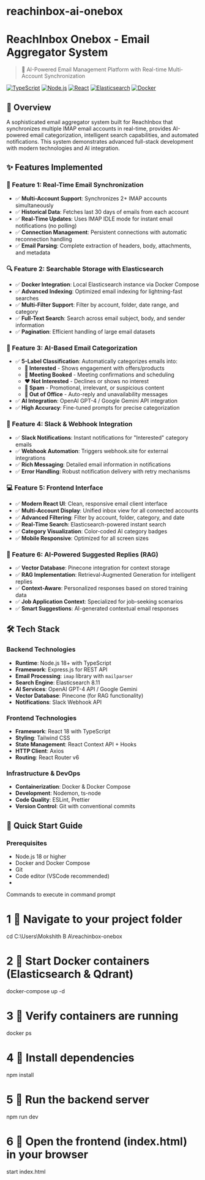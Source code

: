 # reachinbox-ai-onebox

# ReachInbox Onebox - Email Aggregator System

> 🚀 AI-Powered Email Management Platform with Real-time Multi-Account Synchronization

[![TypeScript](https://img.shields.io/badge/TypeScript-007ACC?style=for-the-badge&logo=typescript&logoColor=white)](https://www.typescriptlang.org/)
[![Node.js](https://img.shields.io/badge/Node.js-43853D?style=for-the-badge&logo=node.js&logoColor=white)](https://nodejs.org/)
[![React](https://img.shields.io/badge/React-20232A?style=for-the-badge&logo=react&logoColor=61DAFB)](https://reactjs.org/)
[![Elasticsearch](https://img.shields.io/badge/Elasticsearch-005571?style=for-the-badge&logo=elasticsearch)](https://www.elastic.co/)
[![Docker](https://img.shields.io/badge/Docker-2496ED?style=for-the-badge&logo=docker&logoColor=white)](https://www.docker.com/)

## 📝 Overview

A sophisticated email aggregator system built for ReachInbox that synchronizes multiple IMAP email accounts in real-time, provides AI-powered email categorization, intelligent search capabilities, and automated notifications. This system demonstrates advanced full-stack development with modern technologies and AI integration.

## ✨ Features Implemented

### 🔄 Feature 1: Real-Time Email Synchronization
- ✅ **Multi-Account Support**: Synchronizes 2+ IMAP accounts simultaneously
- ✅ **Historical Data**: Fetches last 30 days of emails from each account
- ✅ **Real-Time Updates**: Uses IMAP IDLE mode for instant email notifications (no polling)
- ✅ **Connection Management**: Persistent connections with automatic reconnection handling
- ✅ **Email Parsing**: Complete extraction of headers, body, attachments, and metadata

### 🔍 Feature 2: Searchable Storage with Elasticsearch
- ✅ **Docker Integration**: Local Elasticsearch instance via Docker Compose
- ✅ **Advanced Indexing**: Optimized email indexing for lightning-fast searches
- ✅ **Multi-Filter Support**: Filter by account, folder, date range, and category
- ✅ **Full-Text Search**: Search across email subject, body, and sender information
- ✅ **Pagination**: Efficient handling of large email datasets

### 🤖 Feature 3: AI-Based Email Categorization
- ✅ **5-Label Classification**: Automatically categorizes emails into:
  - **💚 Interested** - Shows engagement with offers/products
  - **💙 Meeting Booked** - Meeting confirmations and scheduling
  - **❤️ Not Interested** - Declines or shows no interest
  - **🖤 Spam** - Promotional, irrelevant, or suspicious content
  - **💛 Out of Office** - Auto-reply and unavailability messages
- ✅ **AI Integration**: OpenAI GPT-4 / Google Gemini API integration
- ✅ **High Accuracy**: Fine-tuned prompts for precise categorization

### 📢 Feature 4: Slack & Webhook Integration
- ✅ **Slack Notifications**: Instant notifications for "Interested" category emails
- ✅ **Webhook Automation**: Triggers webhook.site for external integrations
- ✅ **Rich Messaging**: Detailed email information in notifications
- ✅ **Error Handling**: Robust notification delivery with retry mechanisms

### 💻 Feature 5: Frontend Interface
- ✅ **Modern React UI**: Clean, responsive email client interface
- ✅ **Multi-Account Display**: Unified inbox view for all connected accounts
- ✅ **Advanced Filtering**: Filter by account, folder, category, and date
- ✅ **Real-Time Search**: Elasticsearch-powered instant search
- ✅ **Category Visualization**: Color-coded AI category badges
- ✅ **Mobile Responsive**: Optimized for all screen sizes

### 🧠 Feature 6: AI-Powered Suggested Replies (RAG)
- ✅ **Vector Database**: Pinecone integration for context storage
- ✅ **RAG Implementation**: Retrieval-Augmented Generation for intelligent replies
- ✅ **Context-Aware**: Personalized responses based on stored training data
- ✅ **Job Application Context**: Specialized for job-seeking scenarios
- ✅ **Smart Suggestions**: AI-generated contextual email responses


## 🛠️ Tech Stack

### Backend Technologies
- **Runtime**: Node.js 18+ with TypeScript
- **Framework**: Express.js for REST API
- **Email Processing**: `imap` library with `mailparser`
- **Search Engine**: Elasticsearch 8.11
- **AI Services**: OpenAI GPT-4 API / Google Gemini
- **Vector Database**: Pinecone (for RAG functionality)
- **Notifications**: Slack Webhook API

### Frontend Technologies
- **Framework**: React 18 with TypeScript
- **Styling**: Tailwind CSS
- **State Management**: React Context API + Hooks
- **HTTP Client**: Axios
- **Routing**: React Router v6

### Infrastructure & DevOps
- **Containerization**: Docker & Docker Compose
- **Development**: Nodemon, ts-node
- **Code Quality**: ESLint, Prettier
- **Version Control**: Git with conventional commits

## 🚀 Quick Start Guide

### Prerequisites
- Node.js 18 or higher
- Docker and Docker Compose
- Git
- Code editor (VSCode recommended)
- 
Commands to execute in command prompt 
 # 1️ ⃣ Navigate to your project folder
cd C:\Users\Mokshith B A\reachinbox-onebox
# 2️ ⃣ Start Docker containers (Elasticsearch & Qdrant)
docker-compose up -d
# 3️ ⃣ Verify containers are running
docker ps
# 4️ ⃣ Install dependencies
npm install
# 5️ ⃣ Run the backend server
npm run dev
# 6️ ⃣ Open the frontend (index.html) in your browser
start index.html




